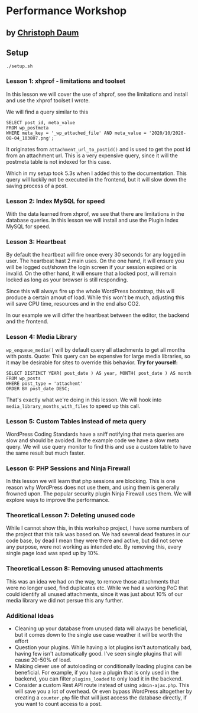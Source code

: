 # Performance Workshop
## by [Christoph Daum](https://christoph-daum.com)

## Setup

```ssh
./setup.sh
```

### Lesson 1: xhprof - limitations and toolset

In this lesson we will cover the use of xhprof, see the limitations and install and use the xhprof toolset I wrote.

We will find a query similar to this
```mysql
SELECT post_id, meta_value 
FROM wp_postmeta 
WHERE meta_key = '_wp_attached_file' AND meta_value = '2020/10/2020-08-04_103807.png';
```
It originates from `attachment_url_to_postid()` and is used to get the post id from an attachment url.
This is a very expensive query, since it will the postmeta table is not indexed for this case.

Which in my setup took 5.3s when I added this to the documentation. This query will luckily not be executed in the 
frontend, but it will slow down the saving process of a post.

### Lesson 2: Index MySQL for speed

With the data learned from xhprof, we see that there are limitations in the database queries. In this lesson we will
install and use the Plugin Index MySQL for speed.

### Lesson 3: Heartbeat

By default the heartbeat will fire once every 30 seconds for any logged in user. The heartbeat hast 2 main uses. On the 
one hand, it will ensure you will be logged out/shown the login screen if your session expired or is invalid. On the
other hand, it will ensure that a locked post, will remain locked as long as your browser is still responding.

Since this will always fire up the whole WordPress bootstrap, this will produce a certain amout of load. While this 
won't be much, adjusting this will save CPU time, resources and in the end also CO2.

In our example we will differ the heartbeat between the editor, the backend and the frontend.

### Lesson 4: Media Library
`wp_enqueue_media()` will by default query all attachments to get all months with posts.
Quote: This query can be  expensive for large media libraries, so it may be desirable for sites to  override this behavior.
**Try for yourself:**
```mysql
SELECT DISTINCT YEAR( post_date ) AS year, MONTH( post_date ) AS month
FROM wp_posts
WHERE post_type = 'attachemt'
ORDER BY post_date DESC;
```

That's exactly what we're doing in this lesson. We will hook into `media_library_months_with_files` to speed up this call.

### Lesson 5: Custom Tables instead of meta query

WordPress Coding Standards have a sniff notifying that meta queries are slow and should be avoided. In the example code 
we have a slow meta query. We will use query monitor to find this and use a custom table to have the same result but 
much faster.


### Lesson 6: PHP Sessions and Ninja Firewall

In this lesson we will learn that php sessions are blocking. This is one reason why WordPress does not use them, and
using them is generally frowned upon. The popular security plugin Ninja Firewall uses them. We will explore ways to 
improve the performance.

### Theoretical Lesson 7: Deleting unused code

While I cannot show this, in this workshop project, I have some numbers of the project that this talk was based on.
We had several dead features in our code base, by dead I mean they were there and active, but did not serve any purpose,
were not working as intended etc. 
By removing this, every single page load was sped up by 10%.

### Theoretical Lesson 8: Removing unused attachments

This was an idea we had on the way, to remove those attachments that were no longer used, find duplicates etc. While
we had a working PoC that could identify all unused attachments, since it was just about 10% of our media library we 
did not persue this any further.

### Additional Ideas

* Cleaning up your database from unused data will always be beneficial, but it comes down to the single use
  case weather it will be worth the effort
* Question your plugins. While having a lot plugins isn't automatically bad, having few isn't automatically good.
  I've seen single plugins that will cause 20-50% of load. 
* Making clever use of autoloading or conditionally loading plugins can be beneficial.
  For example, if you have a plugin that is only used in the backend, you can filter `plugins_loaded` to only load it in 
  the backend.
* Consider a custom Rest API route instead of using `admin-ajax.php`. This will save you a lot of overhead. Or even 
  bypass WordPress altogether by creating a `counter.php` file that will just access the database directly, if you want
  to count access to a post. 